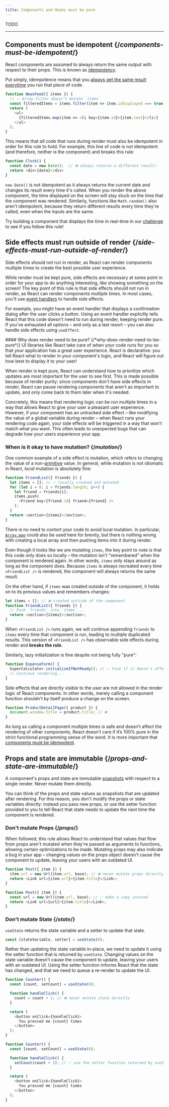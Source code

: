 ```yaml
---
title: Components and Hooks must be pure
---
```


<Intro>
TODO
</Intro>

<InlineToc />

---

## Components must be idempotent {/*components-must-be-idempotent*/}

React components are assumed to always return the same output with respect to their props. This is known as [idempotency](https://stackoverflow.com/questions/1077412/what-is-an-idempotent-operation).

Put simply, idempotence means that you [always get the same result everytime](learn/keeping-components-pure) you run that piece of code.

```js {3}
function NewsFeed({ items }) {
  // ✅ Array.filter doesn't mutate `items`
  const filteredItems = items.filter(item => item.isDisplayed === true);
  return (
    <ul>
      {filteredItems.map(item => <li key={item.id}>{item.text}</li>}
    </ul>
  );
}
```

This means that _all_ code that runs during render must also be idempotent in order for this rule to hold. For example, this line of code is not idempotent (and therefore, neither is the component) and breaks this rule:

```js {2}
function Clock() {
  const date = new Date();  // ❌ always returns a different result!
  return <div>{date}</div>
}
```

`new Date()` is not idempotent as it always returns the current date and changes its result every time it's called. When you render the above component, the time displayed on the screen will stay stuck on the time that the component was rendered. Similarly, functions like `Math.random()` also aren't idempotent, because they return different results every time they're called, even when the inputs are the same.

Try building a component that displays the time in real-time in our [challenge](learn/keeping-components-pure#challenges) to see if you follow this rule!

## Side effects must run outside of render {/*side-effects-must-run-outside-of-render*/}

Side effects should not run in render, as React can render components multiple times to create the best possible user experience.

While render must be kept pure, side effects are necessary at some point in order for your app to do anything interesting, like showing something on the screen! The key point of this rule is that side effects should not run in render, as React can render components multiple times. In most cases, you'll use [event handlers](learn/responding-to-events) to handle side effects.

For example, you might have an event handler that displays a confirmation dialog after the user clicks a button. Using an event handler explicitly tells React that this code doesn't need to run during render, keeping render pure. If you've exhausted all options – and only as a last resort – you can also handle side effects using `useEffect`.

<DeepDive>
#### Why does render need to be pure? {/*why-does-render-need-to-be-pure*/}
UI libraries like React take care of when your code runs for you so that your application has a great user experience. React is declarative: you tell React what to render in your component's logic, and React will figure out how best to display it to your user!

When render is kept pure, React can understand how to prioritize which updates are most important for the user to see first. This is made possible because of render purity: since components don't have side effects in render, React can pause rendering components that aren't as important to update, and only come back to them later when it's needed.

Concretely, this means that rendering logic can be run multiple times in a way that allows React to give your user a pleasant user experience. However, if your component has an untracked side effect – like modifying the value of a global variable during render – when React runs your rendering code again, your side effects will be triggered in a way that won't match what you want. This often leads to unexpected bugs that can degrade how your users experience your app.
</DeepDive>

### When is it okay to have mutation? {/*mutation*/}
One common example of a side effect is mutation, which refers to changing the value of a non-[primitive](https://developer.mozilla.org/en-US/docs/Glossary/Primitive) value. In general, while mutation is not idiomatic in React, _local_ mutation is absolutely fine:

```js {2}
function FriendList({ friends }) {
  let items = []; // ✅ locally created and mutated
  for (let i = 0; i < friends.length; i++) {
    let friend = friends[i];
    items.push(
      <Friend key={friend.id} friend={friend} />
    );
  }
  return <section>{items}</section>;
}
```

There is no need to contort your code to avoid local mutation. In particular, [`Array.map`](https://developer.mozilla.org/en-US/docs/Web/JavaScript/Reference/Global_Objects/Array/map) could also be used here for brevity, but there is nothing wrong with creating a local array and then pushing items into it during render.

Even though it looks like we are mutating `items`, the key point to note is that this code only does so locally – the mutation isn't "remembered" when the component is rendered again. In other words, `items` only stays around as long as the component does. Because `items` is always recreated every time `<FriendList />` is rendered, the component will always returns the same result.

On the other hand, if `items` was created outside of the component, it holds on to its previous values and remembers changes:

```js {1}
let items = []; // ❌ created outside of the component
function FriendList({ friends }) {
  // Push `friends` into `items`...
  return <section>{items}</section>;
}
```

When `<FriendList />` runs again, we will continue appending `friends` to `items` every time that component is run, leading to multiple duplicated results. This version of `<FriendList />` has observable side effects during render and **breaks the rule**.

Similarly, lazy initialization is fine despite not being fully "pure":

```js {2}
function ExpenseForm() {
  SuperCalculator.initializeIfNotReady(); // ✅ Fine if it doesn't affect other components
  // Continue rendering...
}
```

Side effects that are directly visible to the user are not allowed in the render logic of React components. In other words, merely calling a component function shouldn’t by itself produce a change on the screen.

```js {2}
function ProductDetailPage({ product }) {
  document.window.title = product.title; // ❌
}
```

As long as calling a component multiple times is safe and doesn’t affect the rendering of other components, React doesn’t care if it’s 100% pure in the strict functional programming sense of the word. It is more important that [components must be idempotent](/reference/rules/components-must-be-idempotent).

## Props and state are immutable {/*props-and-state-are-immutable*/}

A component's props and state are immutable [snapshots](learn/state-as-a-snapshot) with respect to a single render. Never mutate them directly.

You can think of the props and state values as snapshots that are updated after rendering. For this reason, you don't modify the props or state variables directly: instead you pass new props, or use the setter function provided to you to tell React that state needs to update the next time the component is rendered.

### Don't mutate Props {/*props*/}
When followed, this rule allows React to understand that values that flow from props aren't mutated when they're passed as arguments to functions, allowing certain optimizations to be made. Mutating props may also indicate a bug in your app – changing values on the props object doesn't cause the component to update, leaving your users with an outdated UI.

```js {2}
function Post({ item }) {
  item.url = new Url(item.url, base); // ❌ never mutate props directly
  return <Link url={item.url}>{item.title}</Link>;
}
```

```js {2}
function Post({ item }) {
  const url = new Url(item.url, base); // ✅ make a copy instead
  return <Link url={url}>{item.title}</Link>;
}
```

### Don't mutate State {/*state*/}
`useState` returns the state variable and a setter to update that state.

```js
const [stateVariable, setter] = useState(0);
```

Rather than updating the state variable in-place, we need to update it using the setter function that is returned by `useState`. Changing values on the state variable doesn't cause the component to update, leaving your users with an outdated UI. Using the setter function informs React that the state has changed, and that we need to queue a re-render to update the UI.

```js {5}
function Counter() {
  const [count, setCount] = useState(0);

  function handleClick() {
    count = count + 1; // ❌ never mutate state directly
  }

  return (
    <button onClick={handleClick}>
      You pressed me {count} times
    </button>
  );
}
```

```js {5}
function Counter() {
  const [count, setCount] = useState(0);

  function handleClick() {
    setCount(count + 1); // ✅ use the setter function returned by useState
  }

  return (
    <button onClick={handleClick}>
      You pressed me {count} times
    </button>
  );
}
```